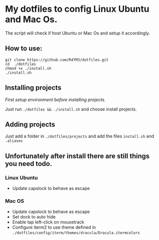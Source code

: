 # My dotfiles to config Linux Ubuntu and Mac Os.
The script will check if host Ubuntu or Mac Os and setup it accordingly.

## How to use:
```
git clone https://github.com/R4YM3/dotfiles.git
cd  ./dotfiles
chmod +x ./install.sh
./install.sh
```

## Installing projects
_First setup environment before installing projects._

Just run `./dotfiles && ./install.sh` and choose install projects.

## Adding projects
Just add a folder in `./dotfiles/projects` and add the files `install.sh` and `.aliases`

## Unfortunately after install there are still things you need todo.

### Linux Ubuntu

- Update capslock to behave as escape

### Mac OS

- Update capslock to behave as escape
- Set dock to auto hide
- Enable tap left-click on mousetrack
- Configure iterm2 to use theme defined in `./dotfiles/config/iterm/themes/dracula/Dracula.itermcolors`
